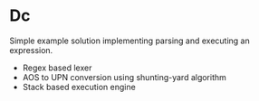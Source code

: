 # Dc

Simple example solution implementing parsing and executing an expression.

* Regex based lexer
* AOS to UPN conversion using shunting-yard algorithm
* Stack based execution engine
